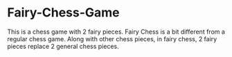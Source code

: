# Fairy-Chess-Game
This is a chess game with 2 fairy pieces. Fairy Chess is a bit different from a regular chess game. Along with other chess pieces, in fairy chess, 2 fairy pieces replace 2 general chess pieces. 
